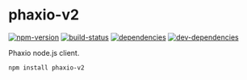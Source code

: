 # phaxio-v2

[![npm-version][npm-version-badge]][npm-version-href]
[![build-status][build-status-badge]][build-status-href]
[![dependencies][dependencies-badge]][dependencies-href]
[![dev-dependencies][dev-dependencies-badge]][dev-dependencies-href]


Phaxio node.js client.

`npm install phaxio-v2`


[npm-version-badge]: https://img.shields.io/npm/v/phaxio-v2.svg?style=flat-square
[npm-version-href]: https://www.npmjs.com/package/phaxio-v2

[build-status-badge]: https://img.shields.io/travis/scott113341/phaxio-v2/master.svg?style=flat-square
[build-status-href]: https://travis-ci.org/scott113341/phaxio-v2/branches

[dependencies-badge]: https://img.shields.io/david/scott113341/phaxio-v2/master.svg?style=flat-square
[dependencies-href]: https://david-dm.org/scott113341/phaxio-v2/master#info=dependencies

[dev-dependencies-badge]: https://img.shields.io/david/dev/scott113341/phaxio-v2/master.svg?style=flat-square
[dev-dependencies-href]: https://david-dm.org/scott113341/phaxio-v2/master#info=devDependencies
